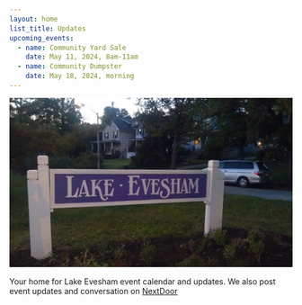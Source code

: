 ```yaml
---
layout: home
list_title: Updates
upcoming_events:
  - name: Community Yard Sale
    date: May 11, 2024, 8am-11am
  - name: Community Dumpster
    date: May 18, 2024, morning
---
```


![Lake Evesham Neighborhood Sign](/img/sign.jpg)

Your home for Lake Evesham event calendar and updates. We also post event updates and conversation on [NextDoor](https://nextdoor.com)
